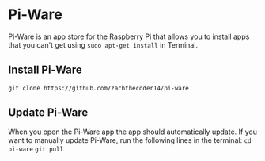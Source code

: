 # Pi-Ware
Pi-Ware is an app store for the Raspberry Pi that allows you to install apps that you can't get using `sudo apt-get install` in Terminal.

## Install Pi-Ware
`git clone https://github.com/zachthecoder14/pi-ware`

## Update Pi-Ware
When you open the Pi-Ware app the app should automatically update. If you want to manually update Pi-Ware, run the following lines in the terminal:
`cd pi-ware`
`git pull`
